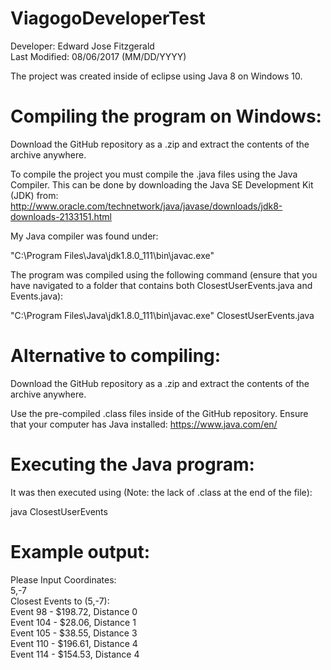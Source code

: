 # ViagogoDeveloperTest

Developer: Edward Jose Fitzgerald <br />
Last Modified: 08/06/2017 (MM/DD/YYYY) <br />

The project was created inside of eclipse using Java 8 on Windows 10. <br />

# Compiling the program on Windows:<br />

Download the GitHub repository as a .zip and extract the contents of the archive anywhere.<br />

To compile the project you must compile the .java files using the Java Compiler. This can be done by downloading the Java SE Development Kit (JDK) from:
http://www.oracle.com/technetwork/java/javase/downloads/jdk8-downloads-2133151.html <br />

My Java compiler was found under: <br />

"C:\Program Files\Java\jdk1.8.0_111\bin\javac.exe" <br />

The program was compiled using the following command (ensure that you have navigated to a folder that contains both ClosestUserEvents.java and Events.java): <br />

"C:\Program Files\Java\jdk1.8.0_111\bin\javac.exe" ClosestUserEvents.java <br />

# Alternative to compiling:<br />

Download the GitHub repository as a .zip and extract the contents of the archive anywhere.<br />

Use the pre-compiled .class files inside of the GitHub repository. Ensure that your computer has Java installed:
https://www.java.com/en/

# Executing the Java program:<br />

It was then executed using (Note: the lack of .class at the end of the file): <br />

java ClosestUserEvents <br />

# Example output: <br />

Please Input Coordinates: <br />
5,-7 <br />
Closest Events to (5,-7): <br />
Event 98 - $198.72, Distance 0 <br />
Event 104 - $28.06, Distance 1 <br />
Event 105 - $38.55, Distance 3 <br />
Event 110 - $196.61, Distance 4 <br />
Event 114 - $154.53, Distance 4 <br />
